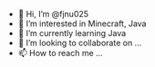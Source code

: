 - 👋 Hi, I’m @fjnu025
- 👀 I’m interested in Minecraft, Java
- 🌱 I’m currently learning Java
- 💞️ I’m looking to collaborate on ...
- 📫 How to reach me ...

<!---
fjnu025/fjnu025 is a ✨ special ✨ repository because its `README.md` (this file) appears on your GitHub profile.
You can click the Preview link to take a look at your changes.
--->
